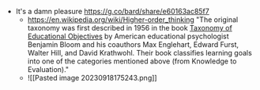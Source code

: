 - It's a damn pleasure https://g.co/bard/share/e60163ac85f7
	- https://en.wikipedia.org/wiki/Higher-order_thinking "The original taxonomy was first described in 1956 in the book [Taxonomy of Educational Objectives](https://en.wikipedia.org/wiki/Bloom%27s_taxonomy) by American educational psychologist Benjamin Bloom and his coauthors Max Englehart, Edward Furst, Walter Hill, and David Krathwohl. Their book classifies learning goals into one of the categories mentioned above (from Knowledge to Evaluation)."
	- ![[Pasted image 20230918175243.png]]